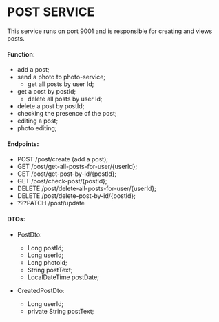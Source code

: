 # POST SERVICE
This service runs on port 9001 and is responsible for creating and views posts.

#### Function:

* add a post;
* send a photo to photo-service;
    * get all posts by user Id;
* get a post by postId;
    * delete all posts by user Id;
* delete a post by postId;
* checking the presence of the post;
* editing a post;
* photo editing;

#### Endpoints:
* POST /post/create (add a post);
* GET /post/get-all-posts-for-user/{userId};
* GET /post/get-post-by-id/{postId};
* GET /post/check-post/{postId};
* DELETE /post/delete-all-posts-for-user/{userId};
* DELETE /post/delete-post-by-id/{postId};
* ???PATCH /post/update

#### DTOs:
* PostDto:
    * Long postId;
    * Long userId;
    * Long photoId;
    * String postText;
    * LocalDateTime postDate;

* CreatedPostDto:
    * Long userId;
    * private String postText;
